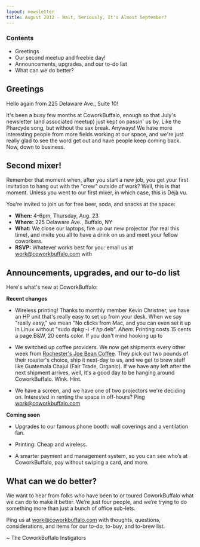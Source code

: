 ```yaml
---
layout: newsletter
title: August 2012 - Wait, Seriously, It's Almost September?
---
```


### Contents

+ Greetings
+ Our second meetup and freebie day!
+ Announcements, upgrades, and our to-do list
+ What can we do better?

## Greetings

Hello again from 225 Delaware Ave., Suite 10! 

It's been a busy few months at CoworkBuffalo, enough so that July's newsletter (and associated meetup) just kept on passin' us by. Like the Pharcyde song, but without the sax break. Anyways! We have more interesting people from more fields working at our space, and we're just really glad to see the word get out and have people keep coming back. Now, down to business.

## Second mixer!

Remember that moment when, after you start a new job, you get your first invitation to hang out with the "crew" outside of work? Well, this is that moment. Unless you went to our first mixer, in which case, this is Déjà vu.


You're invited to join us for free beer, soda, and snacks at the space:

+ **When:** 4-6pm, Thursday, Aug. 23
+ **Where:** 225 Delaware Ave., Buffalo, NY
+ **What:** We close our laptops, fire up our new projector (for real this time), and invite you all to have a drink on us and meet your fellow coworkers.
+ **RSVP:** Whatever works best for you: email us at [work@coworkbuffalo.com](mailto:work@coworkbuffalo.com) with 

## Announcements, upgrades, and our to-do list

Here's what's new at CoworkBuffalo:

**Recent changes**

+ Wireless printing! Thanks to monthly member Kevin Christner, we have an HP unit that's really easy to set up from your desk. When we say "really easy," we mean "No clicks from Mac, and you can even set it up in Linux without "sudo dpkg -i -f *hp*.deb". _Ahem_. Printing costs 15 cents a page B&W, 20 cents color. If you don't mind hooking up to 

+ We switched up coffee providers. We now get shipments every other week from [Rochester's Joe Bean Coffee](http://joebeanroasters.com). They pick out two pounds of their roaster's choice, ship it next-day to us, and we get to brew stuff like Guatemala Chajul (Fair Trade, Organic). If we have any left after the next shipment arrives, well, it's a good day to be hanging around CoworkBuffalo. Wink. Hint.

+ We have a screen, and we have one of two projectors we're deciding on. Interested in renting the space in off-hours? Ping [work@coworkbuffalo.com](mailto:work@coworkbuffalo.com)


**Coming soon**

+ Upgrades to our famous phone booth: wall coverings and a ventilation fan.

+ Printing: Cheap and wireless.

+ A smarter payment and management system, so you can see who’s at CoworkBuffalo, pay without swiping a card, and more.

## What can we do better?

We want to hear from folks who have been to or toured CoworkBuffalo what we can do to make it better. We’re just four people, and we’re trying to do something more than just a bunch of office sub-lets.

Ping us at [work@coworkbuffalo.com](mailto:work@coworkbuffalo.com) with thoughts, questions, considerations, and items for our to-do, to-buy, and to-brew list.

~ The CoworkBuffalo Instigators
